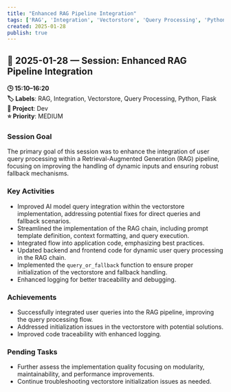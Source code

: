 ```yaml
---
title: "Enhanced RAG Pipeline Integration"
tags: ['RAG', 'Integration', 'Vectorstore', 'Query Processing', 'Python', 'Flask']
created: 2025-01-28
publish: true
---
```


## 📅 2025-01-28 — Session: Enhanced RAG Pipeline Integration

**🕒 15:10–16:20**  
**🏷️ Labels**: RAG, Integration, Vectorstore, Query Processing, Python, Flask  
**📂 Project**: Dev  
**⭐ Priority**: MEDIUM  


### Session Goal
The primary goal of this session was to enhance the integration of user query processing within a Retrieval-Augmented Generation (RAG) pipeline, focusing on improving the handling of dynamic inputs and ensuring robust fallback mechanisms.

### Key Activities
- Improved AI model query integration within the vectorstore implementation, addressing potential fixes for direct queries and fallback scenarios.
- Streamlined the implementation of the RAG chain, including prompt template definition, context formatting, and query execution.
- Integrated flow into application code, emphasizing best practices.
- Updated backend and frontend code for dynamic user query processing in the RAG chain.
- Implemented the `query_or_fallback` function to ensure proper initialization of the vectorstore and fallback handling.
- Enhanced logging for better traceability and debugging.

### Achievements
- Successfully integrated user queries into the RAG pipeline, improving the query processing flow.
- Addressed initialization issues in the vectorstore with potential solutions.
- Improved code traceability with enhanced logging.

### Pending Tasks
- Further assess the implementation quality focusing on modularity, maintainability, and performance improvements.
- Continue troubleshooting vectorstore initialization issues as needed.
